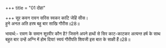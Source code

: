 +++
title = "01 दोहा"

+++
सूर कवन रावन सरिस स्वकर काटि जेहिं सीस।  
हुने अनल अति हरष बहु बार साखि गौरीस॥28॥  

भावार्थ:- रावण के समान शूरवीर कौन है? जिसने अपने हाथों से सिर काट-काटकर अत्यन्त हर्ष के साथ बहुत बार उन्हें अग्नि में होम दिया! स्वयं गौरीपति शिवजी इस बात के साक्षी हैं॥28॥  




